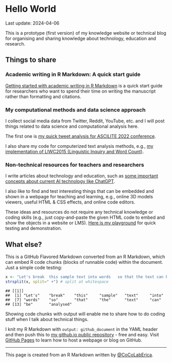 Hello World
================
Last update: 2024-04-06

This is a prototype (first version) of my knowledge website or technical
blog for organising and sharing knowledge about technology, education
and research.

## Things to share

### Academic writing in R Markdown: A quick start guide

<a
href="https://docs.google.com/document/d/1SnHqZ_aLyog7oTKQciTlyt4eNtAA-fOAylwiQl-m2GE/edit?usp=sharing"
target="_blank">Getting started with academic writing in R Markdown</a>
is a quick start guide for researchers who want to spend their time on
writing the manuscript rather than formatting and citations.

### My computational methods and data science approach

I collect social media data from Twitter, Reddit, YouTube, etc. and I
will post things related to data science and computational analysis
here.

The first one is
<a href="https://cocolaberica.github.io/ascilite22.html"
target="_blank">my quick tweet analysis for ASCILITE 2022 conference</a>.

I also share my code for computerized text analysis methods, e.g.,
<a href="https://github.com/CoCoLabErica/LIWC2015" target="_blank">my
implementation of LIWC2015 (Linguistic Inquiry and Word Count)</a>.

### Non-technical resources for teachers and researchers

I write articles about technology and education, such as <a
href="https://educational-innovation.sydney.edu.au/teaching@sydney/what-teachers-and-students-should-know-about-ai-in-2023/"
target="_blank">some important concepts about current AI technology like
ChatGPT</a>.

I also like to find and test interesting things that can be embedded and
shown in a webpage for teaching and learning, e.g., online 3D models
viewers, useful HTML & CSS effects, and online code editors.

These ideas and resources do not require any technical knowledge or
coding skills (e.g., just copy-and-paste the given HTML code to embed
and show the objects in a website or LMS).
<a href="https://sites.google.com/view/cocolaberica"
target="_blank">Here is my playground</a> for quick testing and
demonstration.

## What else?

This is a GitHub Flavored Markdown converted from an R Markdown, which
can embed R code chunks (blocks of runnable code) within the document.
Just a simple code testing:

``` r
x <- "Let's break  this sample text into words   so that the text can be analysed"
strsplit(x, split=" +") # split at whitespace
```

    ## [[1]]
    ##  [1] "Let's"    "break"    "this"     "sample"   "text"     "into"    
    ##  [7] "words"    "so"       "that"     "the"      "text"     "can"     
    ## [13] "be"       "analysed"

Showing code chunks with output will enable me to share how to do coding
stuff when I talk about technical things.

I knit my R Markdown with `output: github_document` in the YAML header
and then push this to
<a href="https://github.com/CoCoLabErica/cocolaberica.github.io"
target="_blank">my github.io public repository</a> - free and easy.
Visit
<a href="https://pages.github.com/" target="_blank">GitHub Pages</a> to
learn how to host a webpage or blog on GitHub.

------------------------------------------------------------------------

This page is created from an R Markdown written by
[@CoCoLabErica](https://www.youtube.com/@CoCoLabErica/about).
